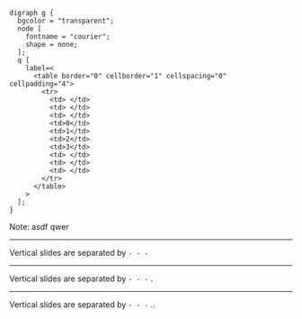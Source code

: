 ```language-plantuml
digraph g {
  bgcolor = "transparent";
  node [
    fontname = "courier";
    shape = none;
  ];
  q [
    label=<
      <table border="0" cellborder="1" cellspacing="0" cellpadding="4">
        <tr>
          <td> </td>
          <td> </td>
          <td> </td>
          <td>0</td>
          <td>1</td>
          <td>2</td>
          <td>3</td>
          <td> </td>
          <td> </td>
          <td> </td>
        </tr>
      </table>
    >
  ];
}
```

Note:
asdf qwer

-----

Vertical slides are separated by `- - -`

---

Vertical slides are separated by `- - -` .

---

Vertical slides are separated by `- - -` ..


